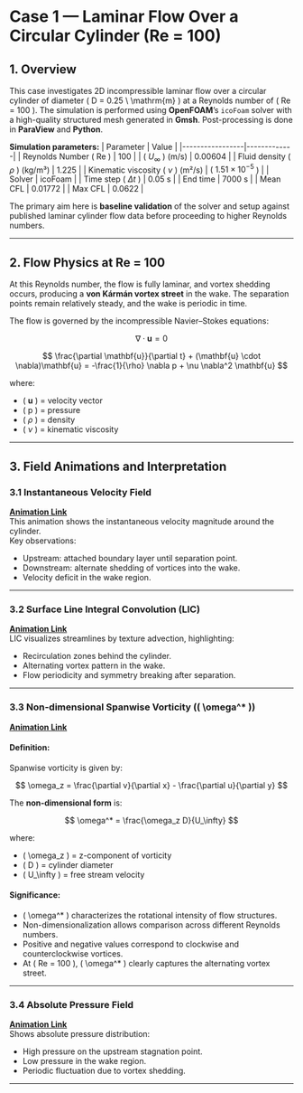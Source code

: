 # Case 1 — Laminar Flow Over a Circular Cylinder (Re = 100)

## 1. Overview
This case investigates 2D incompressible laminar flow over a circular cylinder of diameter \( D = 0.25 \ \mathrm{m} \) at a Reynolds number of \( Re = 100 \). The simulation is performed using **OpenFOAM**’s `icoFoam` solver with a high-quality structured mesh generated in **Gmsh**. Post-processing is done in **ParaView** and **Python**.

**Simulation parameters:**
| Parameter       | Value       |
|-----------------|-------------|
| Reynolds Number \( Re \) | 100 |
| \( $U_\infty$ \) (m/s)      | 0.00604 |
| Fluid density \( $\rho$ \) (kg/m³) | 1.225 |
| Kinematic viscosity \( $\nu$ \) (m²/s) | \( $1.51 \times 10^{-5}$ \) |
| Solver          | icoFoam |
| Time step \( $\Delta t$ \)  | 0.05 s |
| End time        | 7000 s |
| Mean CFL        | 0.01772 |
| Max CFL         | 0.0622 |

The primary aim here is **baseline validation** of the solver and setup against published laminar cylinder flow data before proceeding to higher Reynolds numbers.

---

## 2. Flow Physics at Re = 100
At this Reynolds number, the flow is fully laminar, and vortex shedding occurs, producing a **von Kármán vortex street** in the wake. The separation points remain relatively steady, and the wake is periodic in time.

The flow is governed by the incompressible Navier–Stokes equations:

$$
\nabla \cdot \mathbf{u} = 0
$$

$$
\frac{\partial \mathbf{u}}{\partial t} + (\mathbf{u} \cdot \nabla)\mathbf{u} = -\frac{1}{\rho} \nabla p + \nu \nabla^2 \mathbf{u}
$$

where:
- \( $\mathbf{u}$ \) = velocity vector  
- \( p \) = pressure  
- \( $\rho$ \) = density  
- \( $\nu$ \) = kinematic viscosity  

---
## 3. Field Animations and Interpretation

### 3.1 Instantaneous Velocity Field
**[Animation Link](https://github.com/Ahmed-NILIKKAR/Opensource-CFD/blob/main/GIFs/C1.1_Inst_Velocity.gif?raw=true)**  
This animation shows the instantaneous velocity magnitude around the cylinder.  
Key observations:
- Upstream: attached boundary layer until separation point.
- Downstream: alternate shedding of vortices into the wake.
- Velocity deficit in the wake region.

---

### 3.2 Surface Line Integral Convolution (LIC)
**[Animation Link](https://github.com/Ahmed-NILIKKAR/Opensource-CFD/blob/main/GIFs/C1.1_LIC.gif?raw=true)**  
LIC visualizes streamlines by texture advection, highlighting:
- Recirculation zones behind the cylinder.
- Alternating vortex pattern in the wake.
- Flow periodicity and symmetry breaking after separation.

---

### 3.3 Non-dimensional Spanwise Vorticity (\( \omega^* \))
**[Animation Link](https://github.com/Ahmed-NILIKKAR/Opensource-CFD/blob/main/GIFs/C1.1_Omega_Star.gif?raw=true)**  

#### Definition:
Spanwise vorticity is given by:

$$
\omega_z = \frac{\partial v}{\partial x} - \frac{\partial u}{\partial y}
$$

The **non-dimensional form** is:

$$
\omega^* = \frac{\omega_z D}{U_\infty}
$$

where:
- \( \omega_z \) = z-component of vorticity  
- \( D \) = cylinder diameter  
- \( U_\infty \) = free stream velocity  

#### Significance:
- \( \omega^* \) characterizes the rotational intensity of flow structures.
- Non-dimensionalization allows comparison across different Reynolds numbers.
- Positive and negative values correspond to clockwise and counterclockwise vortices.
- At \( Re = 100 \), \( \omega^* \) clearly captures the alternating vortex street.

---

### 3.4 Absolute Pressure Field
**[Animation Link](https://raw.githubusercontent.com/Ahmed-NILIKKAR/Opensource-CFD/main/GIFs/C1.1_Pabs.gif)**  
Shows absolute pressure distribution:
- High pressure on the upstream stagnation point.
- Low pressure in the wake region.
- Periodic fluctuation due to vortex shedding.

---

